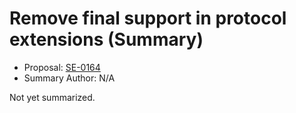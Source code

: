 # Remove final support in protocol extensions (Summary)

* Proposal: [SE-0164](https://github.com/apple/swift-evolution/blob/main/proposals/0164-remove-final-support-in-protocol-extensions.md)
* Summary Author: N/A

Not yet summarized.
